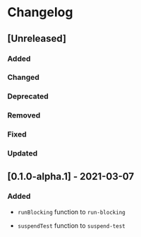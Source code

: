 # Changelog

## [Unreleased]

### Added

### Changed

### Deprecated

### Removed

### Fixed

### Updated

## [0.1.0-alpha.1] - 2021-03-07

### Added

- `runBlocking` function to `run-blocking`

- `suspendTest` function to `suspend-test`

